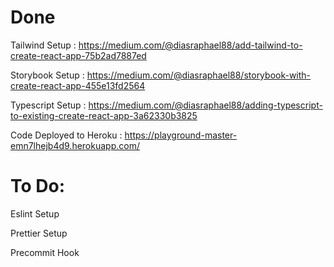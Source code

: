 # Done

Tailwind Setup : https://medium.com/@diasraphael88/add-tailwind-to-create-react-app-75b2ad7887ed

Storybook Setup : https://medium.com/@diasraphael88/storybook-with-create-react-app-455e13fd2564

Typescript Setup : https://medium.com/@diasraphael88/adding-typescript-to-existing-create-react-app-3a62330b3825

Code Deployed to Heroku : https://playground-master-emn7lhejb4d9.herokuapp.com/

# To Do:

Eslint Setup

Prettier Setup

Precommit Hook

